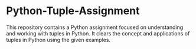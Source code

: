 # Python-Tuple-Assignment
This repository contains a Python assignment focused on understanding and working with tuples in Python. It clears the concept and applications of tuples in Python using the given examples.
